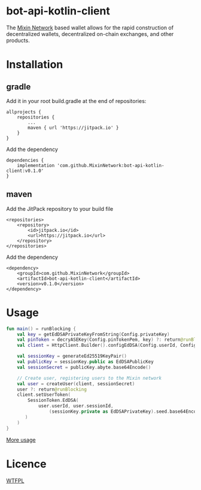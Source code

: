 # bot-api-kotlin-client
The [Mixin Network](https://mixin.one/) based wallet allows for the rapid construction of decentralized wallets, decentralized on-chain exchanges, and other products.

# Installation

## gradle
Add it in your root build.gradle at the end of repositories:
```
allprojects {
    repositories {
        ...
        maven { url 'https://jitpack.io' }
    }
}
```
Add the dependency
```
dependencies {
    implementation 'com.github.MixinNetwork:bot-api-kotlin-client:v0.1.0'
}
```

## maven
Add the JitPack repository to your build file
```
<repositories>
    <repository>
        <id>jitpack.io</id>
        <url>https://jitpack.io</url>
    </repository>
</repositories>
```
Add the dependency
```
<dependency>
    <groupId>com.github.MixinNetwork</groupId>
    <artifactId>bot-api-kotlin-client</artifactId>
    <version>v0.1.0</version>
</dependency>
```

# Usage
```kotlin 
fun main() = runBlocking {
    val key = getEdDSAPrivateKeyFromString(Config.privateKey)
    val pinToken = decryASEKey(Config.pinTokenPem, key) ?: return@runBlocking
    val client = HttpClient.Builder().configEdDSA(Config.userId, Config.sessionId, key).build()

    val sessionKey = generateEd25519KeyPair()
    val publicKey = sessionKey.public as EdDSAPublicKey
    val sessionSecret = publicKey.abyte.base64Encode()

    // Create user, registering users to the Mixin network
    val user = createUser(client, sessionSecret)
    user ?: return@runBlocking
    client.setUserToken(
        SessionToken.EdDSA(
            user.userId, user.sessionId,
                (sessionKey.private as EdDSAPrivateKey).seed.base64Encode()
       )
    )
}
```
[More usage](https://github.com/MixinNetwork/bot-api-kotlin-client/blob/main/samples/src/main/java/jvmMain/kotlin/Sample.kt)

# Licence
[WTFPL](http://www.wtfpl.net/txt/copying/)
